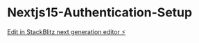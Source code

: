 # Nextjs15-Authentication-Setup

[Edit in StackBlitz next generation editor ⚡️](https://stackblitz.com/~/github.com/sanaz-shahraeini/Nextjs15-Authentication-Setup)